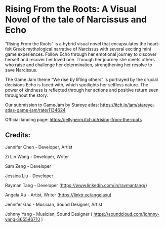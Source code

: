# Rising From the Roots: A Visual Novel of the tale of Narcissus and Echo

“Rising From the Roots” is a hybrid visual novel that encapsulates the heart-felt Greek mythological narrative of Narcissus with several exciting mini game experiences. Follow Echo through her emotional journey to discover herself and recover her loved one. Through her journey she meets others who raise and challenge her determination, strengthening her resolve to save Narcissus. 

The Game Jam theme “We rise by lifting others” is portrayed by the crucial decisions Echo is faced with, which spotlights her selfless nature. The power of kindness is reflected through her actions and positive return seen throughout the story. 

Our submission to GameJam by Stareye atlas: https://itch.io/jam/stareye-atlas-game-jam/rate/1134624

Official landing page: https://jellygerm.itch.io/rising-from-the-roots


## Credits:

Jennifer Chen - Developer, Artist

Zi Lin Wang - Developer, Writer

Sam Zeng - Developer

Jessica Liu - Developer

Rayman Tang - Developer (https://www.linkedin.com/in/raymantang/)

Angela Xu - Artist, Writer (https://linktr.ee/angelaxu)

Jennifer Gao - Musician, Sound Designer, Artist

Johnny Yang - Musician, Sound Designer ( https://soundcloud.com/johnny-yang-365546710 )
